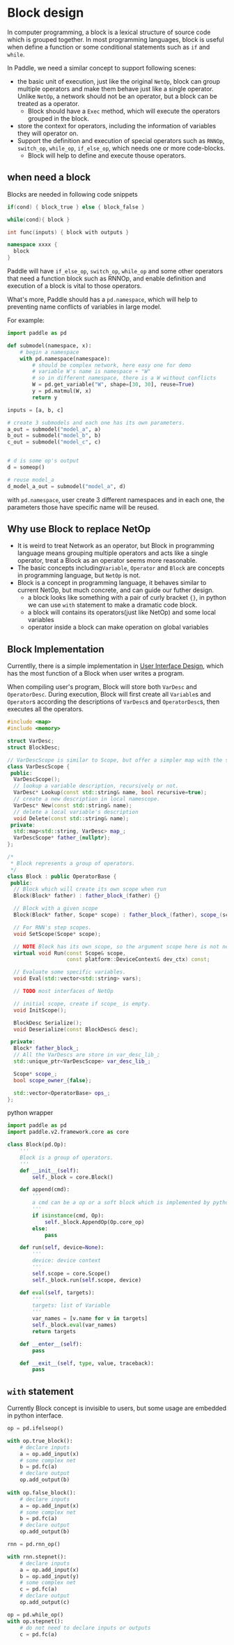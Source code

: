 # Block design

In computer programming, a block is a lexical structure of source code which is grouped together.
In most programming languages, block is useful when define a function or some conditional statements such as `if` and `while`.

In Paddle, we need a similar concept to support following scenes:

- the basic unit of execution, just like the original `NetOp`, block can group multiple operators and make them behave just like a single operator. Unlike `NetOp`, a network should not be an operator, but a block can be treated as a operator.
  - Block should have a `Exec` method, which will execute the operators grouped in the block.
- store the context for operators, including the information of variables they will operator on. 
- Support the definition and execution of special operators such as `RNNOp`, `switch_op`, `while_op`, `if_else_op`, which needs one or more code-blocks.
  - Block will help to define and execute thouse operators.
  
## when need a block
Blocks are needed in following code snippets
```c++
if(cond) { block_true } else { block_false }
```

```c++
while(cond){ block }
```

```c++
int func(inputs) { block with outputs }
```

```c++
namespace xxxx {
  block
}
```

Paddle will have `if_else_op`, `switch_op`, `while_op` and some other operators that need a function block such as RNNOp, and enable definition and execution of a block is vital to those operators.

What's more, Paddle should has a `pd.namespace`, which will help to preventing name conflicts of variables in large model.

For example:

```python
import paddle as pd

def submodel(namespace, x):
    # begin a namespace
    with pd.namespace(namespace):
        # should be complex network, here easy one for demo
        # variable W's name is namespace + "W"
        # so in different namespace, there is a W without conflicts
        W = pd.get_variable("W", shape=[30, 30], reuse=True)
        y = pd.matmul(W, x)
        return y

inputs = [a, b, c]

# create 3 submodels and each one has its own parameters.
a_out = submodel("model_a", a)
b_out = submodel("model_b", b)
c_out = submodel("model_c", c)


# d is some op's output
d = someop()

# reuse model_a
d_model_a_out = submodel("model_a", d)
```

with `pd.namespace`, user create 3 different namespaces and in each one, the parameters those have specific name will be reused.

## Why use Block to replace NetOp
- It is weird to treat Network as an operator, but Block in programming language means grouping multiple operators and acts like a single operator, treat a Block as an operator seems more reasonable.
- The basic concepts including`Variable`, `Operator` and `Block` are concepts in programming language, but `NetOp` is not.
- Block is a concept in programming language, it behaves similar to current NetOp, but much concrete, and can guide our futher design.
  - a block looks like something with a pair of curly bracket `{}`, in python we can use `with` statement to make a dramatic code block.
  - a block will contains its operators(just like NetOp) and some local variables
  - operator inside a block can make operation on global variables
  
## Block Implementation
Currentlly, there is a simple implementation in [User Interface Design](), which has the most function of a Block when user writes a program. 

When compiling user's program, Block will store both `VarDesc` and `OperatorDesc`. During execution, Block will first create all `Variable`s and `Operator`s according the descriptions of `VarDesc`s and `OperatorDesc`s, then executes all the operators.



```c++
#include <map>
#include <memory>

struct VarDesc;
struct BlockDesc;

// VarDescScope is similar to Scope, but offer a simpler map with the same value type.
class VarDescScope {
 public:
  VarDescScope();
  // lookup a variable description, recursively or not.
  VarDesc* Lookup(const std::string& name, bool recursive=true);
  // create a new description in local namescope.
  VarDesc* New(const std::string& name);
  // delete a local variable's description
  void Delete(const std::string& name);
 private:
  std::map<std::string, VarDesc> map_;
  VarDescScope* father_{nullptr};
};

/*
 * Block represents a group of operators.
 */
class Block : public OperatorBase {
 public:
  // Block which will create its own scope when run
  Block(Block* father) : father_block_(father) {}

  // Block with a given scope
  Block(Block* father, Scope* scope) : father_block_(father), scope_(scope) {}

  // For RNN's step scopes.
  void SetScope(Scope* scope);

  // NOTE Block has its own scope, so the argument scope here is not needed.
  virtual void Run(const Scope& scope,
                   const platform::DeviceContext& dev_ctx) const;

  // Evaluate some specific variables.
  void Eval(std::vector<std::string> vars);

  // TODO most interfaces of NetOp

  // initial scope, create if scope_ is empty.
  void InitScope();

  BlockDesc Serialize();
  void Deserialize(const BlockDesc& desc);

 private:
  Block* father_block_;
  // All the VarDescs are store in var_desc_lib_;
  std::unique_ptr<VarDescScope> var_desc_lib_;

  Scope* scope_;
  bool scope_owner_{false};

  std::vector<OperatorBase> ops_;
};
```

python wrapper

```python
import paddle as pd
import paddle.v2.framework.core as core

class Block(pd.Op):
    '''
    Block is a group of operators.
    '''
    def __init__(self):
        self._block = core.Block()

    def append(cmd):
        '''
        a cmd can be a op or a soft block which is implemented by python.
        '''
        if isinstance(cmd, Op):
            self._block.AppendOp(Op.core_op)
        else:
            pass

    def run(self, device=None):
        '''
        device: device context
        '''
        self.scope = core.Scope()
        self._block.run(self.scope, device)

    def eval(self, targets):
        '''
        targets: list of Variable
        '''
        var_names = [v.name for v in targets]
        self._block.eval(var_names)
        return targets

    def __enter__(self):
        pass

    def __exit__(self, type, value, traceback):
        pass

```


## `with` statement
Currently Block concept is invisible to users, but some usage are embedded in python interface.

```python
op = pd.ifelseop()

with op.true_block():
    # declare inputs
    a = op.add_input(x)
    # some complex net
    b = pd.fc(a)
    # declare output
    op.add_output(b)
    
with op.false_block():
    # declare inputs
    a = op.add_input(x)
    # some complex net
    b = pd.fc(a)
    # declare output
    op.add_output(b)
```

```python
rnn = pd.rnn_op()

with rnn.stepnet():
    # declare inputs
    a = op.add_input(x)
    b = op.add_input(y)
    # some complex net
    c = pd.fc(a)
    # declare output
    op.add_output(c)
```

```python
op = pd.while_op()
with op.stepnet():
    # do not need to declare inputs or outputs
    c = pd.fc(a)
```
